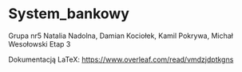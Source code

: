 # System_bankowy
 Grupa nr5 Natalia Nadolna, Damian Kociołek, Kamil Pokrywa, Michał Wesołowski
Etap 3

Dokumentacją LaTeX:
https://www.overleaf.com/read/vmdzjdptkgns
